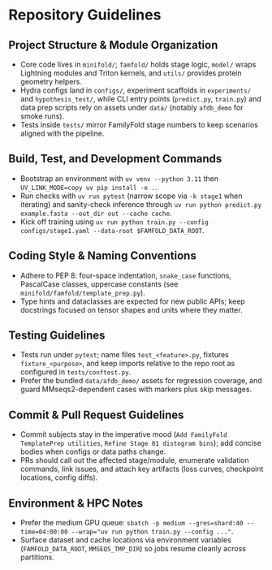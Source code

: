 # Repository Guidelines

## Project Structure & Module Organization
- Core code lives in `minifold/`; `famfold/` holds stage logic, `model/` wraps Lightning modules and Triton kernels, and `utils/` provides protein geometry helpers.
- Hydra configs land in `configs/`, experiment scaffolds in `experiments/` and `hypothesis_test/`, while CLI entry points (`predict.py`, `train.py`) and data prep scripts rely on assets under `data/` (notably `afdb_demo` for smoke runs).
- Tests inside `tests/` mirror FamilyFold stage numbers to keep scenarios aligned with the pipeline.

## Build, Test, and Development Commands
- Bootstrap an environment with `uv venv --python 3.11` then `UV_LINK_MODE=copy uv pip install -e .`.
- Run checks with `uv run pytest` (narrow scope via `-k stage1` when iterating) and sanity-check inference through `uv run python predict.py example.fasta --out_dir out --cache cache`.
- Kick off training using `uv run python train.py --config configs/stage1.yaml --data-root $FAMFOLD_DATA_ROOT`.

## Coding Style & Naming Conventions
- Adhere to PEP 8: four-space indentation, `snake_case` functions, PascalCase classes, uppercase constants (see `minifold/famfold/template_prep.py`).
- Type hints and dataclasses are expected for new public APIs; keep docstrings focused on tensor shapes and units where they matter.

## Testing Guidelines
- Tests run under `pytest`; name files `test_<feature>.py`, fixtures `fixture_<purpose>`, and keep imports relative to the repo root as configured in `tests/conftest.py`.
- Prefer the bundled `data/afdb_demo/` assets for regression coverage, and guard MMseqs2-dependent cases with markers plus skip messages.

## Commit & Pull Request Guidelines
- Commit subjects stay in the imperative mood (`Add FamilyFold TemplatePrep utilities`, `Refine Stage 01 distogram bins`); add concise bodies when configs or data paths change.
- PRs should call out the affected stage/module, enumerate validation commands, link issues, and attach key artifacts (loss curves, checkpoint locations, config diffs).

## Environment & HPC Notes
- Prefer the medium GPU queue: `sbatch -p medium --gres=shard:40 --time=04:00:00 --wrap="uv run python train.py --config ..."`.
- Surface dataset and cache locations via environment variables (`FAMFOLD_DATA_ROOT`, `MMSEQS_TMP_DIR`) so jobs resume cleanly across partitions.
